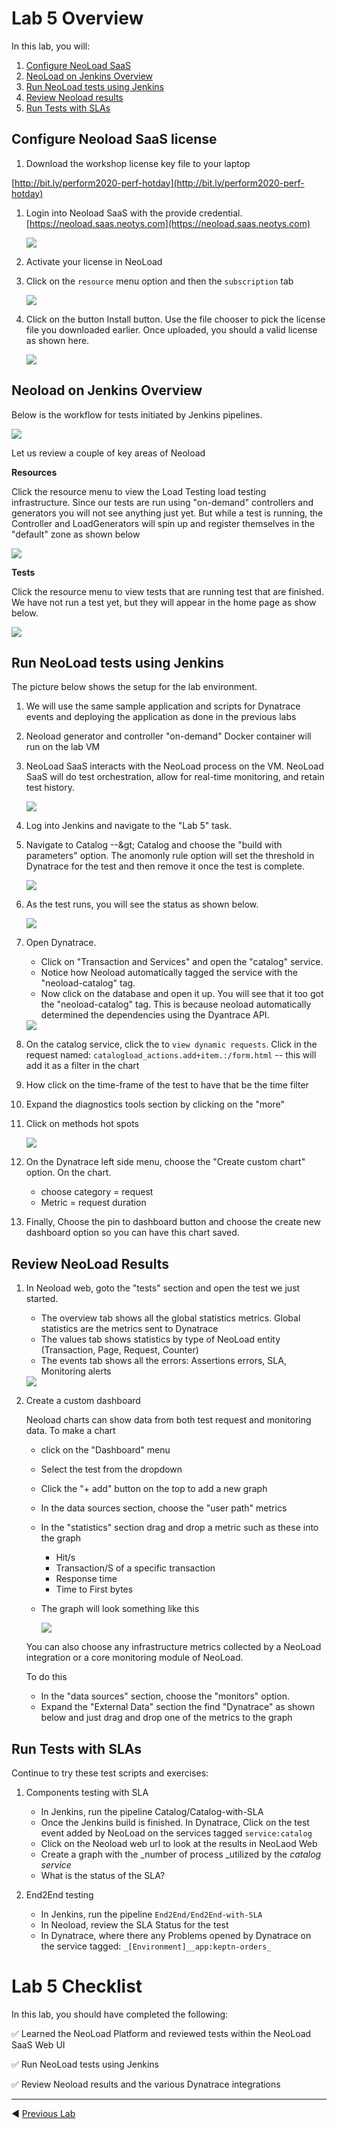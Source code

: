 # Lab 5 Overview

In this lab, you will:

1. [Configure NeoLoad SaaS](#Configure-NeoLoad-SaaS)
1. [NeoLoad on Jenkins Overview](#NeoLoad-on-Jenkins-Overview)
1. [Run NeoLoad tests using Jenkins](#Run-NeoLoad-tests-using-Jenkins)
1. [Review Neoload results](#Review-Neoload-results)
1. [Run Tests with SLAs](#Run-Tests-with-SLAs)

## Configure Neoload SaaS license

1. Download the workshop license key file to your laptop

[http://bit.ly/perform2020-perf-hotday](http://bit.ly/perform2020-perf-hotday)

1. Login into Neoload SaaS with the provide credential.  [https://neoload.saas.neotys.com](https://neoload.saas.neotys.com)

    <img src="images/login.png" >

1. Activate your license in NeoLoad

1. Click on the ```resource``` menu option and then the ```subscription``` tab

    <img src="images/subscription.png" >

1. Click on the button Install button.  Use the file chooser to pick the license file you downloaded earlier.  Once uploaded, you should a valid license as shown here.

    <img src="images/license.png" >

## Neoload on Jenkins Overview

Below is the workflow for tests initiated by Jenkins pipelines.

<img src="images/flow.png" > 

Let us review a couple of key areas of Neoload

**Resources**

Click the resource menu to view the Load Testing load testing infrastructure.  Since our tests are run using "on-demand" controllers and generators you will not see anything just yet.  But while a test is running, the Controller and LoadGenerators will spin up and register themselves in the "default" zone as shown below

<img src="images/test-resources.png" >

**Tests**

Click the resource menu to view tests that are running test that are finished. We have not run a test yet, but they will appear in the home page as show below.

<img src="images/overview.png" >

## Run NeoLoad tests using Jenkins

The picture below shows the setup for the lab environment.

1. We will use the same sample application and scripts for Dynatrace events and deploying the application as done in the previous labs

1. Neoload generator and controller "on-demand" Docker container will run on the lab VM

1. NeoLoad SaaS interacts with the NeoLoad process on the VM. NeoLoad SaaS will do test orchestration, allow for real-time monitoring, and retain test history.

    <img src="images/lab5.png" >

1. Log into Jenkins and navigate to the "Lab 5" task.

1. Navigate to Catalog --\&gt; Catalog and choose the "build with parameters" option.  The anomonly rule option will set the threshold in Dynatrace for the test and then remove it once the test is complete.

    <img src="images/catalog-job.png" >

1. As the test runs, you will see the status as shown below.

    <img src="images/jenkins.png" >

1. Open Dynatrace.

    * Click on "Transaction and Services" and open the "catalog" service.
    * Notice how Neoload automatically tagged the service with the "neoload-catalog" tag.
    * Now click on the database and open it up.  You will see that it too got the "neoload-catalog" tag. This is because neoload automatically determined the dependencies using the Dyantrace API.

    <img src="images/catalog-service.png" >

1. On the catalog service, click the to ```view dynamic requests```. Click in the request named: ```catalogload_actions.add+item.:/form.html```  -- this will add it as a filter in the chart

1. How click on the time-frame of the test to have that be the time filter

1. Expand the diagnostics tools section by clicking on the "more"

1. Click on methods hot spots

    <img src="images/catalog-requests.png" >

1. On the Dynatrace left side menu, choose the "Create custom chart" option.  On the chart.

    * choose category = request
    * Metric = request duration

1. Finally, Choose the pin to dashboard button and choose the create new dashboard option so you can have this chart saved.


## Review NeoLoad Results

1. In Neoload web, goto the "tests" section and open the test we just started.

    * The overview tab shows all the global statistics metrics.  Global statistics are the metrics sent to Dynatrace
    * The values tab shows statistics by type of NeoLoad entity (Transaction, Page, Request, Counter)
    * The events tab shows all the errors: Assertions errors, SLA, Monitoring alerts

    <img src="images/running-test.png" >

1. Create a custom dashboard

    Neoload charts can show data from both test request and monitoring data. To make a chart

    * click on the "Dashboard" menu
    * Select the test from the dropdown
    * Click the "+ add" button on the top to add a new graph
    * In the data sources section, choose the "user path" metrics
    * In the "statistics" section drag and drop a metric such as these into the graph
        * Hit/s
        * Transaction/S of a specific transaction
        * Response time
        * Time to First bytes

    * The graph will look something like this

        <img src="images/dashboard.png" >

    You can also choose any infrastructure metrics collected by a NeoLoad integration or a core monitoring module of NeoLoad.

    To do this
    * In the "data sources" section, choose the "monitors" option.
    * Expand the "External Data" section the find "Dynatrace" as shown below and just drag and drop one of the metrics to the graph

## Run Tests with SLAs

Continue to try these test scripts and exercises:

1. Components testing with SLA

    * In Jenkins, run the pipeline Catalog/Catalog-with-SLA
    * Once the Jenkins build is finished. In Dynatrace, Click on the test event added by NeoLoad on the services tagged ```service:catalog```
    * Click on the Neoload web url to look at the results in NeoLaod Web
    * Create a graph with the _number of process _utilized by the _catalog service_
    * What is the status of the SLA?

1. End2End testing

    * In Jenkins, run the pipeline ```End2End/End2End-with-SLA```
    * In Neoload, review the SLA Status for the test
    * In Dynatrace, where there any Problems opened by Dynatrace on the service tagged: ```_[Environment]__app:keptn-orders_```

# Lab 5 Checklist

In this lab, you should have completed the following:

:white_check_mark: Learned the NeoLoad Platform and reviewed tests within the NeoLoad SaaS Web UI

:white_check_mark: Run NeoLoad tests using Jenkins

:white_check_mark: Review Neoload results and the various Dynatrace integrations

<hr>

:arrow_backward: [Previous Lab](../lab4)